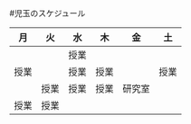#児玉のスケジュール


|       月      |       火      |       水      |       木      |       金      |       土      |
| ------------- | ------------- | ------------- | ------------- | ------------- | ------------- |
| | | 授業 | | |
| 授業 | | 授業 | 授業 | | 授業
| | 授業 | 授業 | 授業 | 研究室 |
| 授業 | 授業 | | | |
